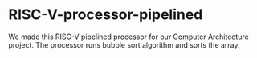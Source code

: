 # RISC-V-processor-pipelined
We made this RISC-V pipelined processor for our Computer Architecture project. The processor runs bubble sort algorithm and sorts the array.

